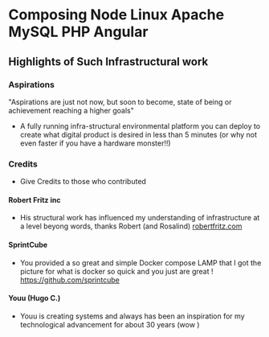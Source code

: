 # Composing Node Linux Apache MySQL PHP Angular #


## Highlights of Such Infrastructural work ##

### Aspirations ###
 "Aspirations are just not now, but soon to become, state of being or achievement reaching a higher goals"
* A fully running infra-structural environmental platform you can deploy to create what digital product is desired in less than 5 minutes (or why not even faster if you have a hardware monster!!)


### Credits ###
* Give Credits to those who contributed

#### Robert Fritz inc ####
* His structural work has influenced my understanding of infrastructure at a level beyong words, thanks Robert (and Rosalind)
[robertfritz.com]()

#### SprintCube ####
* You provided a so great and simple Docker compose LAMP that I got the picture for what is docker so quick and you just are great !
https://github.com/sprintcube

#### Youu (Hugo C.) ####
* Youu is creating systems and always has been an inspiration for my technological advancement for about 30 years (wow )



[robertfritz.com]:http://guillaumeisabelle.com/r//ref/robertfritz.com/1902280555
